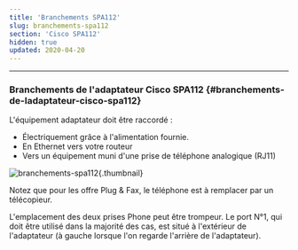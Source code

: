 ```yaml
---
title: 'Branchements SPA112'
slug: branchements-spa112
section: 'Cisco SPA112'
hidden: true
updated: 2020-04-20
---
```


------------------------------------------------------------------------

### Branchements de l'adaptateur Cisco SPA112 {#branchements-de-ladaptateur-cisco-spa112}

L'équipement adaptateur doit être raccordé :

-   Électriquement grâce à l'alimentation fournie.
-   En Ethernet vers votre routeur
-   Vers un équipement muni d'une prise de téléphone analogique (RJ11)

![branchements-spa112](images/BranchementsSPA112.png){.thumbnail}

Notez que pour les offre Plug & Fax, le téléphone est à remplacer par un télécopieur.

L'emplacement des deux prises Phone peut être trompeur. Le port N°1, qui doit être utilisé dans la majorité des cas, est situé à l'extérieur de l'adaptateur (à gauche lorsque l'on regarde l'arrière de l'adaptateur).
